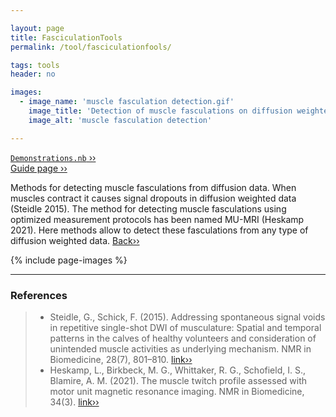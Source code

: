 ```yaml
---

layout: page
title: FasciculationTools
permalink: /tool/fasciculationfools/

tags: tools
header: no

images:
  - image_name: 'muscle fasculation detection.gif'
    image_title: 'Detection of muscle fasculations on diffusion weighted muscle data with data normalization.'
    image_alt: 'muscle fasculation detection'  

---
```


[`Demonstrations.nb` ››](/doc/demo/) <br>
[Guide page ››](/assets/htmldoc/html/guide/{{page.title}}) 

Methods for detecting muscle fasculations from diffusion data. When muscles
contract it causes signal dropouts in diffusion weighted data (Steidle 2015). 
The method for detecting muscle fasculations using optimized measurement protocols 
has been named MU-MRI (Heskamp 2021). Here methods allow to detect these 
fasculations from any type of diffusion weighted data. [Back››](/tool/)

{% include page-images %}

--------------------------------------------------------------------------

### References

> - Steidle, G.,  Schick, F. (2015). Addressing spontaneous signal voids in 
repetitive single-shot DWI of musculature: Spatial and temporal patterns in 
the calves of healthy volunteers and consideration of unintended muscle 
activities as underlying mechanism. 
NMR in Biomedicine, 28(7), 801–810. [link››](https://doi.org/10.1002/nbm.3311)
> - Heskamp, L., Birkbeck, M. G., Whittaker, R. G., Schofield, I. S., 
Blamire, A. M. (2021). The muscle twitch profile assessed with 
motor unit magnetic resonance imaging. 
NMR in Biomedicine, 34(3). [link››](https://doi.org/10.1002/NBM.4466)
